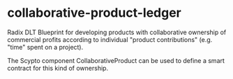 # collaborative-product-ledger

Radix DLT Blueprint for developing products with collaborative ownership of commercial profits according to individual "product contributions" (e.g. "time" spent on a project).

The Scypto component CollaborativeProduct can be used to define a smart contract for this kind of ownership.

